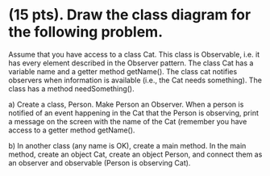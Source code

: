 # (15 pts). Draw the class diagram for the following problem.

Assume that you have access to a class Cat. This class is Observable, i.e. it has every element described in the Observer pattern. The class Cat has a variable name and a getter method getName(). The class cat notifies observers when information is available (i.e., the Cat needs something). The class has a method needSomething().

a) Create a class, Person. Make Person an Observer. When a person is notified of an event happening in the Cat that the Person is observing, print a message on the screen with the name of the Cat (remember you have access to a getter method getName().

b) In another class (any name is OK), create a main method. In the main method, create an object Cat, create an object Person, and connect them as an observer and observable (Person is observing Cat).